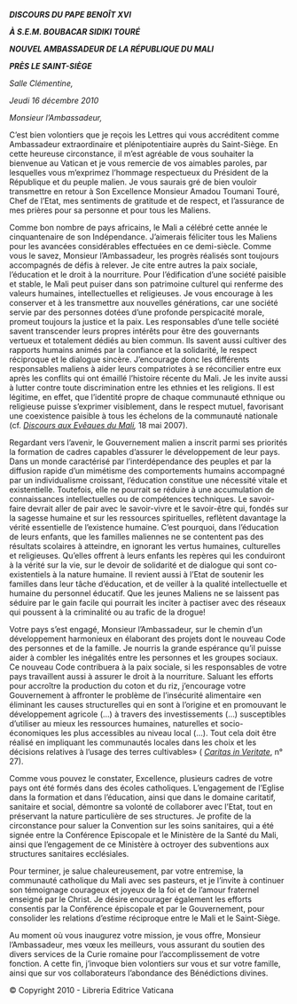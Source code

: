 ***DISCOURS DU PAPE BENOÎT XVI***

***À S.E.M. BOUBACAR SIDIKI TOURÉ***

***NOUVEL AMBASSADEUR DE LA RÉPUBLIQUE DU MALI***

***PRÈS LE SAINT-SIÈGE***

*Salle Clémentine,*

*Jeudi 16 décembre 2010*

*Monsieur l’Ambassadeur,*

C’est bien volontiers que je reçois les Lettres qui vous accréditent comme Ambassadeur extraordinaire et plénipotentiaire auprès du Saint-Siège. En cette heureuse circonstance, il m’est agréable de vous souhaiter la bienvenue au Vatican et je vous remercie de vos aimables paroles, par lesquelles vous m’exprimez l’hommage respectueux du Président de la République et du peuple malien. Je vous saurais gré de bien vouloir transmettre en retour à Son Excellence Monsieur Amadou Toumani Touré, Chef de l’Etat, mes sentiments de gratitude et de respect, et l’assurance de mes prières pour sa personne et pour tous les Maliens.

Comme bon nombre de pays africains, le Mali a célébré cette année le cinquantenaire de son Indépendance. J’aimerais féliciter tous les Maliens pour les avancées considérables effectuées en ce demi-siècle. Comme vous le savez, Monsieur l’Ambassadeur, les progrès réalisés sont toujours accompagnés de défis à relever. Je cite entre autres la paix sociale, l’éducation et le droit à la nourriture. Pour l’édification d’une société paisible et stable, le Mali peut puiser dans son patrimoine culturel qui renferme des valeurs humaines, intellectuelles et religieuses. Je vous encourage à les conserver et à les transmettre aux nouvelles générations, car une société servie par des personnes dotées d’une profonde perspicacité morale, promeut toujours la justice et la paix. Les responsables d’une telle société savent transcender leurs propres intérêts pour être des gouvernants vertueux et totalement dédiés au bien commun. Ils savent aussi cultiver des rapports humains animés par la confiance et la solidarité, le respect réciproque et le dialogue sincère. J’encourage donc les différents responsables maliens à aider leurs compatriotes à se réconcilier entre eux après les conflits qui ont émaillé l’histoire récente du Mali. Je les invite aussi à lutter contre toute discrimination entre les ethnies et les religions. Il est légitime, en effet, que l’identité propre de chaque communauté ethnique ou religieuse puisse s’exprimer visiblement, dans le respect mutuel, favorisant une coexistence paisible à tous les échelons de la communauté nationale (cf. *[Discours aux Evêques du Mali](/content/benedict-xvi/fr/speeches/2007/may/documents/hf_ben-xvi_spe_20070518_ad-limina-mali.html),* 18 mai 2007).

Regardant vers l’avenir, le Gouvernement malien a inscrit parmi ses priorités la formation de cadres capables d’assurer le développement de leur pays. Dans un monde caractérisé par l’interdépendance des peuples et par la diffusion rapide d’un mimétisme des comportements humains accompagné par un individualisme croissant, l’éducation constitue une nécessité vitale et existentielle. Toutefois, elle ne pourrait se réduire à une accumulation de connaissances intellectuelles ou de compétences techniques. Le savoir-faire devrait aller de pair avec le savoir-vivre et le savoir-être qui, fondés sur la sagesse humaine et sur les ressources spirituelles, reflètent davantage la vérité essentielle de l’existence humaine. C’est pourquoi, dans l’éducation de leurs enfants, que les familles maliennes ne se contentent pas des résultats scolaires à atteindre, en ignorant les vertus humaines, culturelles et religieuses. Qu’elles offrent à leurs enfants les repères qui les conduiront à la vérité sur la vie, sur le devoir de solidarité et de dialogue qui sont co-existentiels à la nature humaine. Il revient aussi à l’Etat de soutenir les familles dans leur tâche d’éducation, et de veiller à la qualité intellectuelle et humaine du personnel éducatif. Que les jeunes Maliens ne se laissent pas séduire par le gain facile qui pourrait les inciter à pactiser avec des réseaux qui poussent à la criminalité ou au trafic de la drogue!

Votre pays s’est engagé, Monsieur l’Ambassadeur, sur le chemin d’un développement harmonieux en élaborant des projets dont le nouveau Code des personnes et de la famille. Je nourris la grande espérance qu’il puisse aider à combler les inégalités entre les personnes et les groupes sociaux. Ce nouveau Code contribuera à la paix sociale, si les responsables de votre pays travaillent aussi à assurer le droit à la nourriture. Saluant les efforts pour accroître la production du coton et du riz, j’encourage votre Gouvernement à affronter le problème de l’insécurité alimentaire «en éliminant les causes structurelles qui en sont à l’origine et en promouvant le développement agricole (…) à travers des investissements (…) susceptibles d’utiliser au mieux les ressources humaines, naturelles et socio-économiques les plus accessibles au niveau local (…). Tout cela doit être réalisé en impliquant les communautés locales dans les choix et les décisions relatives à l’usage des terres cultivables» ( *[Caritas in Veritate](/content/benedict-xvi/fr/encyclicals/documents/hf_ben-xvi_enc_20090629_caritas-in-veritate.html)*, n° 27).

Comme vous pouvez le constater, Excellence, plusieurs cadres de votre pays ont été formés dans des écoles catholiques. L’engagement de l’Eglise dans la formation et dans l’éducation, ainsi que dans le domaine caritatif, sanitaire et social, démontre sa volonté de collaborer avec l’Etat, tout en préservant la nature particulière de ses structures. Je profite de la circonstance pour saluer la Convention sur les soins sanitaires, qui a été signée entre la Conférence Episcopale et le Ministère de la Santé du Mali, ainsi que l’engagement de ce Ministère à octroyer des subventions aux structures sanitaires ecclésiales.

Pour terminer, je salue chaleureusement, par votre entremise, la communauté catholique du Mali avec ses pasteurs, et je l’invite à continuer son témoignage courageux et joyeux de la foi et de l’amour fraternel enseigné par le Christ. Je désire encourager également les efforts consentis par la Conférence épiscopale et par le Gouvernement, pour consolider les relations d’estime réciproque entre le Mali et le Saint-Siège.

Au moment où vous inaugurez votre mission, je vous offre, Monsieur l’Ambassadeur, mes vœux les meilleurs, vous assurant du soutien des divers services de la Curie romaine pour l’accomplissement de votre fonction. A cette fin, j’invoque bien volontiers sur vous et sur votre famille, ainsi que sur vos collaborateurs l’abondance des Bénédictions divines.

© Copyright 2010 - Libreria Editrice Vaticana